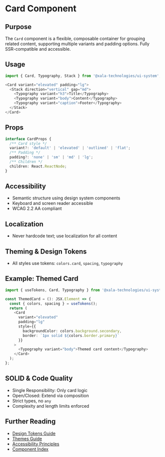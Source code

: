 # Card Component

## Purpose
The `Card` component is a flexible, composable container for grouping related content, supporting multiple variants and padding options. Fully SSR-compatible and accessible.

## Usage
```typescript
import { Card, Typography, Stack } from '@xala-technologies/ui-system';

<Card variant="elevated" padding="lg">
  <Stack direction="vertical" gap="md">
    <Typography variant="h3">Title</Typography>
    <Typography variant="body">Content</Typography>
    <Typography variant="caption">Footer</Typography>
  </Stack>
</Card>
```

## Props
```typescript
interface CardProps {
  /** Card style */
  variant?: 'default' | 'elevated' | 'outlined' | 'flat';
  /** Padding */
  padding?: 'none' | 'sm' | 'md' | 'lg';
  /** Children */
  children: React.ReactNode;
}
```

## Accessibility
- Semantic structure using design system components
- Keyboard and screen reader accessible
- WCAG 2.2 AA compliant

## Localization
- Never hardcode text; use localization for all content

## Theming & Design Tokens
- All styles use tokens: `colors.card`, `spacing`, `typography`

## Example: Themed Card
```typescript
import { useTokens, Card, Typography } from '@xala-technologies/ui-system';

const ThemedCard = (): JSX.Element => {
  const { colors, spacing } = useTokens();
  return (
    <Card 
      variant="elevated" 
      padding="lg"
      style={{ 
        backgroundColor: colors.background.secondary,
        border: `1px solid ${colors.border.primary}`
      }}
    >
      <Typography variant="body">Themed card content</Typography>
    </Card>
  );
};
```

## SOLID & Code Quality
- Single Responsibility: Only card logic
- Open/Closed: Extend via composition
- Strict types, no `any`
- Complexity and length limits enforced

## Further Reading
- [Design Tokens Guide](../design-tokens.md)
- [Themes Guide](../themes.md)
- [Accessibility Principles](../architecture.md)
- [Component Index](./README.md)

